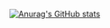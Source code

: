 [![Anurag's GitHub stats](https://github-readme-stats.vercel.app/api?username=kayceem&count_private=true)](https://github.com/anuraghazra/github-readme-stats)
